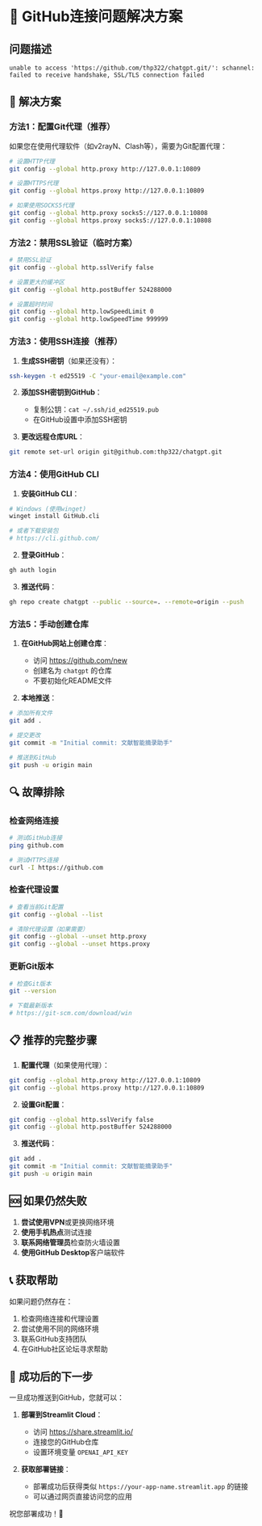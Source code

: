 # 🔧 GitHub连接问题解决方案

## 问题描述
```
unable to access 'https://github.com/thp322/chatgpt.git/': schannel: failed to receive handshake, SSL/TLS connection failed
```

## 🚀 解决方案

### 方法1：配置Git代理（推荐）

如果您在使用代理软件（如v2rayN、Clash等），需要为Git配置代理：

```bash
# 设置HTTP代理
git config --global http.proxy http://127.0.0.1:10809

# 设置HTTPS代理
git config --global https.proxy http://127.0.0.1:10809

# 如果使用SOCKS5代理
git config --global http.proxy socks5://127.0.0.1:10808
git config --global https.proxy socks5://127.0.0.1:10808
```

### 方法2：禁用SSL验证（临时方案）

```bash
# 禁用SSL验证
git config --global http.sslVerify false

# 设置更大的缓冲区
git config --global http.postBuffer 524288000

# 设置超时时间
git config --global http.lowSpeedLimit 0
git config --global http.lowSpeedTime 999999
```

### 方法3：使用SSH连接（推荐）

1. **生成SSH密钥**（如果还没有）：
```bash
ssh-keygen -t ed25519 -C "your-email@example.com"
```

2. **添加SSH密钥到GitHub**：
   - 复制公钥：`cat ~/.ssh/id_ed25519.pub`
   - 在GitHub设置中添加SSH密钥

3. **更改远程仓库URL**：
```bash
git remote set-url origin git@github.com:thp322/chatgpt.git
```

### 方法4：使用GitHub CLI

1. **安装GitHub CLI**：
```bash
# Windows (使用winget)
winget install GitHub.cli

# 或者下载安装包
# https://cli.github.com/
```

2. **登录GitHub**：
```bash
gh auth login
```

3. **推送代码**：
```bash
gh repo create chatgpt --public --source=. --remote=origin --push
```

### 方法5：手动创建仓库

1. **在GitHub网站上创建仓库**：
   - 访问 https://github.com/new
   - 创建名为 `chatgpt` 的仓库
   - 不要初始化README文件

2. **本地推送**：
```bash
# 添加所有文件
git add .

# 提交更改
git commit -m "Initial commit: 文献智能摘录助手"

# 推送到GitHub
git push -u origin main
```

## 🔍 故障排除

### 检查网络连接
```bash
# 测试GitHub连接
ping github.com

# 测试HTTPS连接
curl -I https://github.com
```

### 检查代理设置
```bash
# 查看当前Git配置
git config --global --list

# 清除代理设置（如果需要）
git config --global --unset http.proxy
git config --global --unset https.proxy
```

### 更新Git版本
```bash
# 检查Git版本
git --version

# 下载最新版本
# https://git-scm.com/download/win
```

## 📋 推荐的完整步骤

1. **配置代理**（如果使用代理）：
```bash
git config --global http.proxy http://127.0.0.1:10809
git config --global https.proxy http://127.0.0.1:10809
```

2. **设置Git配置**：
```bash
git config --global http.sslVerify false
git config --global http.postBuffer 524288000
```

3. **推送代码**：
```bash
git add .
git commit -m "Initial commit: 文献智能摘录助手"
git push -u origin main
```

## 🆘 如果仍然失败

1. **尝试使用VPN**或更换网络环境
2. **使用手机热点**测试连接
3. **联系网络管理员**检查防火墙设置
4. **使用GitHub Desktop**客户端软件

## 📞 获取帮助

如果问题仍然存在：
1. 检查网络连接和代理设置
2. 尝试使用不同的网络环境
3. 联系GitHub支持团队
4. 在GitHub社区论坛寻求帮助

## 🎯 成功后的下一步

一旦成功推送到GitHub，您就可以：

1. **部署到Streamlit Cloud**：
   - 访问 https://share.streamlit.io/
   - 连接您的GitHub仓库
   - 设置环境变量 `OPENAI_API_KEY`

2. **获取部署链接**：
   - 部署成功后获得类似 `https://your-app-name.streamlit.app` 的链接
   - 可以通过网页直接访问您的应用

祝您部署成功！🚀 